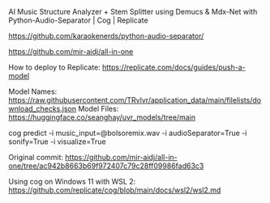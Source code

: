 AI Music Structure Analyzer + Stem Splitter using Demucs & Mdx-Net with Python-Audio-Separator | Cog | Replicate

https://github.com/karaokenerds/python-audio-separator/

https://github.com/mir-aidj/all-in-one

How to deploy to Replicate: https://replicate.com/docs/guides/push-a-model


Model Names:
https://raw.githubusercontent.com/TRvlvr/application_data/main/filelists/download_checks.json
Model Files: https://huggingface.co/seanghay/uvr_models/tree/main


cog predict -i music_input=@bolsoremix.wav -i audioSeparator=True -i sonify=True -i visualize=True

Original commit: https://github.com/mir-aidj/all-in-one/tree/ac942b8663b69f972407c79c28ff09986fad63c3

Using cog on Windows 11 with WSL 2: https://github.com/replicate/cog/blob/main/docs/wsl2/wsl2.md
